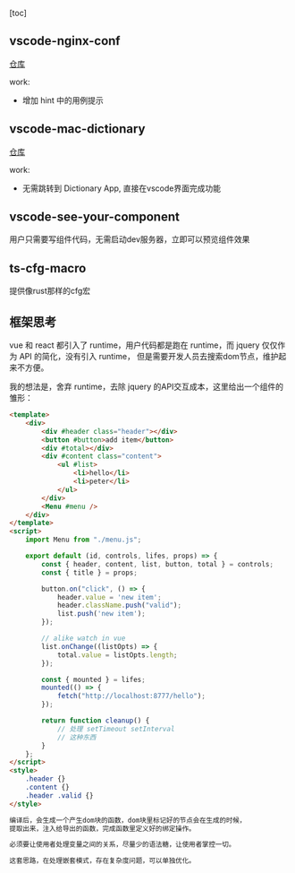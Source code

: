 [toc]

## vscode-nginx-conf
[仓库](https://github.com/ahmadalli/vscode-nginx-conf)

work:
- 增加 hint 中的用例提示

## vscode-mac-dictionary
[仓库](https://github.com/kohkimakimoto/vscode-mac-dictionary)

work:
- 无需跳转到 Dictionary App, 直接在vscode界面完成功能

## vscode-see-your-component
用户只需要写组件代码，无需启动dev服务器，立即可以预览组件效果

## ts-cfg-macro
提供像rust那样的cfg宏


## 框架思考 
vue 和 react 都引入了 runtime，用户代码都是跑在 runtime，而 jquery 仅仅作为 API 的简化，没有引入 runtime， 但是需要开发人员去搜索dom节点，维护起来不方便。

我的想法是，舍弃 runtime，去除 jquery 的API交互成本，这里给出一个组件的雏形：
```html 
<template>
    <div>
        <div #header class="header"></div>
        <button #button>add item</button>
        <div #total></div>
        <div #content class="content">
            <ul #list>
                <li>hello</li>
                <li>peter</li>
            </ul>
        </div>
        <Menu #menu />
    </div>
</template>
<script>
    import Menu from "./menu.js";

    export default (id, controls, lifes, props) => {
        const { header, content, list, button, total } = controls;
        const { title } = props;

        button.on("click", () => {
            header.value = 'new item';
            header.className.push("valid");
            list.push('new item');
        });

        // alike watch in vue
        list.onChange((listOpts) => {
            total.value = listOpts.length;
        });

        const { mounted } = lifes;
        mounted(() => {
            fetch("http://localhost:8777/hello");
        });

        return function cleanup() {
            // 处理 setTimeout setInterval 
            // 这种东西
        }
    };
</script>
<style>
    .header {}
    .content {}
    .header .valid {}
</style>
```
```txt 
编译后，会生成一个产生dom块的函数，dom块里标记好的节点会在生成的时候，
提取出来，注入给导出的函数，完成函数里定义好的绑定操作。

必须要让使用者处理变量之间的关系，尽量少的语法糖，让使用者掌控一切。

这套思路，在处理嵌套模式，存在复杂度问题，可以单独优化。
```